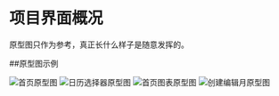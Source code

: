 # 项目界面概况

原型图只作为参考，真正长什么样子是随意发挥的。

##原型图示例

![首页原型图]('./prototype-map/首页原型图.png')
![日历选择器原型图]('./prototype-map/日历选择器原型图.png')
![首页图表原型图]('./prototype-map/首页图表原型图.png')
![创建编辑月原型图]('./prototype-map/创建编辑页原型图.png')
